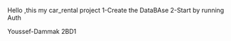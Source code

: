Hello ,this my car_rental project 
1-Create the DataBAse
2-Start by running Auth

Youssef-Dammak 2BD1 
